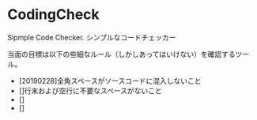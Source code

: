 # CodingCheck
Sipmple Code Checker.
シンプルなコードチェッカー

当面の目標は以下の些細なルール（しかしあってはいけない）を確認するツール。

- [20190228]全角スペースがソースコードに混入しないこと
- []行末および空行に不要なスペースがないこと
- []
- []
